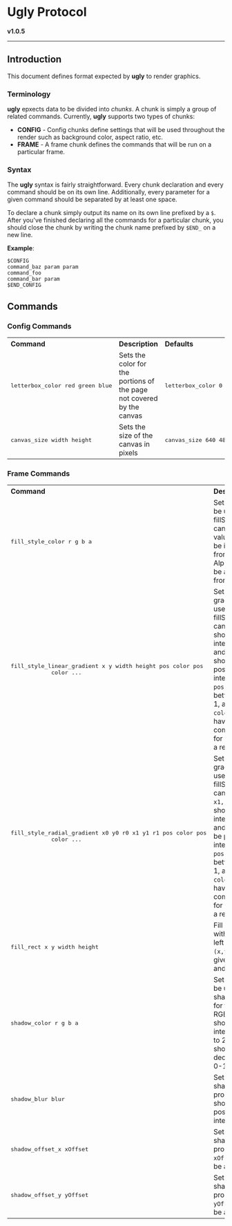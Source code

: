 # Ugly Protocol

**v1.0.5**

---

## Introduction

This document defines format expected by **ugly** to render graphics.

### Terminology

**ugly** epxects data to be divided into *chunks*. A chunk is simply a group of
related commands. Currently, **ugly** supports two types of chunks:
- **CONFIG** - Config chunks define settings that will be used throughout the
render such as background color, aspect ratio, etc.
- **FRAME** - A frame chunk defines the commands that will be run on a
particular frame.

### Syntax

The **ugly** syntax is fairly straightforward. Every chunk declaration and every
command should be on its own line. Additionally, every parameter for a given
command should be separated by at least one space.

To declare a chunk simply output its name on its own line prefixed by a `$`.
After you've finished declaring all the commands for a particular chunk, you
should close the chunk by writing the chunk name prefixed by `$END_` on a
new line.

**Example**:

```
$CONFIG
command_baz param param
command_foo
command_bar param
$END_CONFIG
```

## Commands

### Config Commands

<table>
    <tbody>
        <tr>
            <th align="left">Command</th>
            <th align="left">Description</th>
            <th align="left">Defaults</th>
        </tr>
        <tr>
            <td><pre>letterbox_color red green blue</pre></td>
            <td> Sets the color for the portions of the page not covered by the canvas
            <td><pre>letterbox_color 0 0 0</pre></td>
        </tr>
        <tr>
            <td><pre>canvas_size width height</pre></td>
            <td> Sets the size of the canvas in pixels
            <td><pre>canvas_size 640 480</pre></td>
        </tr>
    </tbody>
</table>

### Frame Commands
<table>
    <tbody>
        <tr>
            <th align="left">Command</th>
            <th align="left">Description</th>
        </tr>
        <tr>
            <td><pre>fill_style_color r g b a</pre></td>
            <td>Sets a color to be used as the fillStyle for the canvas.
            RGB values should be integers from 0 to 255. Alpha should be a
            decimal from 0-1.</td>
        </tr>
        <tr>
            <td><pre>fill_style_linear_gradient x y width height pos color pos
            color ...</pre></td>
            <td>Sets a linear gradient to be used as the fillStyle for the
            canvas. <code>x</code> and <code>y</code> should be integers,
            <code>width</code> and <code>height</code> should be positive integers.
            Each <code>pos</code> should be between 0 and 1, and each
            <code>color</code> should have 4 components for r, g, b, and a respectively.</td>
        </tr>
        <tr>
            <td><pre>fill_style_radial_gradient x0 y0 r0 x1 y1 r1 pos color pos
            color ...</pre></td>
            <td>Sets a radial gradient to be used as the fillStyle for the
            canvas. <code>x0, x1, y0,</code> and <code>y1</code> should be integers,
            <code>r0</code> and <code>r1</code> should be positive integers.
            Each <code>pos</code> should be between 0 and 1, and each
            <code>color</code> should have 4 components for r, g, b, and a respectively.</td>
        </tr>
        <tr>
            <td><pre>fill_rect x y width height</pre></td>
            <td>Fill a rectangle with the top left corner at <code>(x,y)</code>
            with the given <code>width</code> and <code>height</code>.</td>
        </tr>
        <tr>
            <td><pre>shadow_color r g b a</pre></td>
            <td>Sets a color to be used as the shadowColor for the canvas.
            RGB values should be integers from 0 to 255. Alpha should be a
            decimal from 0-1.</td>
        </tr>
        <tr>
            <td><pre>shadow_blur blur</pre></td>
            <td>Sets the shadowBlur property. <code>blur</code> should be a
            positive integer.</td>
        </tr>
        <tr>
            <td><pre>shadow_offset_x xOffset</pre></td>
            <td>Sets the shadowOffsetX property. <code>xOffset</code> should be
            an integer.</td>
        </tr>
        <tr>
            <td><pre>shadow_offset_y yOffset</pre></td>
            <td>Sets the shadowOffsetY property. <code>yOffset</code> should be
            an integer.</td>
        </tr>
    </tbody>
</table>

